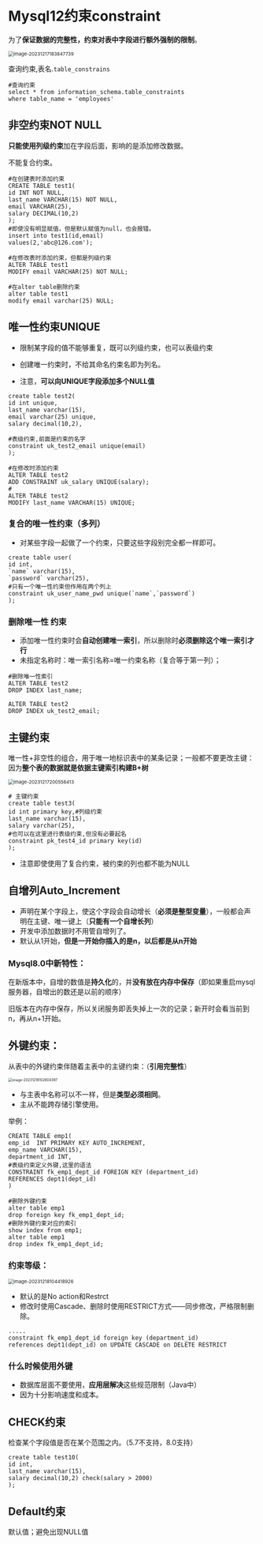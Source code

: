 # Mysql12约束constraint

为了**保证数据的完整性，约束对表中字段进行额外强制的限制**。

<img src="E:\GitT\Pic\image-20231217183847739.png" alt="image-20231217183847739" style="zoom:67%;" />

查询约束,表名.`table_constrains`

```mysql
#查询约束
select * from information_schema.table_constraints
where table_name = 'employees'
```

## 非空约束NOT NULL

**只能使用列级约束**加在字段后面，影响的是添加修改数据。

不能复合约束。

```mysql
#在创建表时添加约束
CREATE TABLE test1(
id INT NOT NULL,
last_name VARCHAR(15) NOT NULL,
email VARCHAR(25),
salary DECIMAL(10,2)
);
#即使没有明显赋值，但是默认赋值为null，也会报错。
insert into test1(id,email)
values(2,'abc@126.com');

#在修改表时添加约束，但都是列级约束
ALTER TABLE test1
MODIFY email VARCHAR(25) NOT NULL;

#在alter table删除约束
alter table test1
modify email varchar(25) NULL;
```

## 唯一性约束UNIQUE

- 限制某字段的值不能够重复，既可以列级约束，也可以表级约束

- 创建唯一约束时，不给其命名约束名即为列名。
- 注意，**可以向UNIQUE字段添加多个NULL值**

```mysql
create table test2(
id int unique,
last_name varchar(15),
email varchar(25) unique,
salary decimal(10,2),

#表级约束,前面是约束的名字
constraint uk_test2_email unique(email)
);

#在修改时添加约束
ALTER TABLE test2
ADD CONSTRAINT uk_salary UNIQUE(salary);
#
ALTER TABLE test2
MODIFY last_name VARCHAR(15) UNIQUE;
```

### 复合的唯一性约束（多列）

- 对某些字段一起做了一个约束，只要这些字段别完全都一样即可。

```mysql
create table user(
id int,
`name` varchar(15),
`password` varchar(25),
#只有一个唯一性约束但作用在两个列上
constraint uk_user_name_pwd unique(`name`,`password`)
);
```

### 删除唯一性 约束

- 添加唯一性约束时会**自动创建唯一索引**，所以删除时**必须删除这个唯一索引才行**
- 未指定名称时：唯一索引名称=唯一约束名称（复合等于第一列）；

```mysql
#删除唯一性索引
ALTER TABLE test2
DROP INDEX last_name;

ALTER TABLE test2
DROP INDEX uk_test2_email;
```

## 主键约束

唯一性+非空性的组合，用于唯一地标识表中的某条记录；一般都不要更改主键：因为**整个表的数据就是依据主键索引构建B+树**

<img src="./../Pic/image-20231217200556413.png" alt="image-20231217200556413" style="zoom: 67%;" />

```mysql
# 主键约束
create table test3(
id int primary key,#列级约束
last_name varchar(15),
salary varchar(25),
#也可以在这里进行表级约束,但没有必要起名
constraint pk_test4_id primary key(id)
);
```

- 注意即使使用了复合约束，被约束的列也都不能为NULL

## 自增列Auto_Increment

- 声明在某个字段上，使这个字段会自动增长（**必须是整型变量**），一般都会声明在主键、唯一键上（**只能有一个自增长列**）
- 开发中添加数据时不用管自增列了。
- 默认从1开始，**但是一开始你插入的是n，以后都是从n开始**

### Mysql8.0中新特性：

在新版本中，自增的数值是**持久化**的，并**没有放在内存中保存**（即如果重启mysql服务器，自增出的数还是以前的顺序）

旧版本在内存中保存，所以关闭服务即丢失掉上一次的记录；新开时会看当前到n，再从n+1开始。

## 外键约束：

从表中的外键约束伴随着主表中的主键约束：（**引用完整性**）

<img src="./../Pic/image-20231218102604397.png" alt="image-20231218102604397" style="zoom:50%;" />

- 与主表中名称可以不一样，但是**类型必须相同**。
- 主从不能跨存储引擎使用。

举例：

```mysql
CREATE TABLE emp1(
emp_id  INT PRIMARY KEY AUTO_INCREMENT,
emp_name VARCHAR(15),
department_id INT,
#表级约束定义外键,这里的语法
CONSTRAINT fk_emp1_dept_id FOREIGN KEY (department_id)
REFERENCES dept1(dept_id)
)

#删除外键约束
alter table emp1
drop foreign key fk_emp1_dept_id;
#删除外键约束对应的索引
show index from emp1;
alter table emp1
drop index fk_emp1_dept_id;
```

### 约束等级：

<img src="./../Pic/image-20231218104418926.png" alt="image-20231218104418926" style="zoom:67%;" />

- 默认的是No action和Restrct
- 修改时使用Cascade、删除时使用RESTRICT方式——同步修改，严格限制删除。

```mysql
.....
constraint fk_emp1_dept_id foreign key (department_id)
references dept1(dept_id) on UPDATE CASCADE on DELETE RESTRICT
```

### 什么时候使用外键

- 数据库层面不要使用，**应用层解决**这些规范限制（Java中）
- 因为十分影响速度和成本。

## CHECK约束

检查某个字段值是否在某个范围之内。（5.7不支持，8.0支持）

```mysql
create table test10(
id int,
last_name varchar(15),
salary decimal(10,2) check(salary > 2000)
);
```

## Default约束

默认值；避免出现NULL值